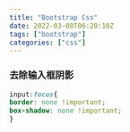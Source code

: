 ```yaml
---
title: "Bootstrap Css"
date: 2022-03-08T06:20:10Z
tags: ["bootstrap"]
categories: ["css"]
---
```


### 去除输入框阴影
```css
input:focus{
border: none !important;
box-shadow: none !important;
}
```
